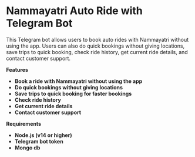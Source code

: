 
# Nammayatri Auto Ride with Telegram Bot
This Telegram bot allows users to book auto rides with Nammayatri without using the app. Users can also do quick bookings without giving locations, save trips to quick booking, check ride history, get current ride details, and contact customer support.

**Features**
- **Book a ride with Nammayatri without using the app**
- **Do quick bookings without giving locations**
- **Save trips to quick booking for faster bookings**
- **Check ride history**
- **Get current ride details**
- **Contact customer support**

**Requirements**
- **Node.js (v14 or higher)**
- **Telegram bot token**
- **Mongo db**
